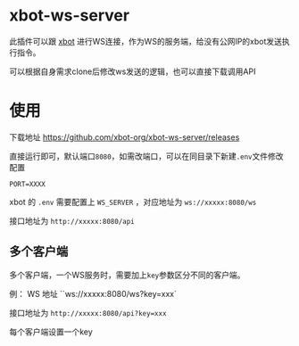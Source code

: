 # xbot-ws-server

此插件可以跟 [xbot](https://apifox.com/apidoc/shared-d478def0-67c1-4161-b385-eef8a94e9d17) 进行WS连接，作为WS的服务端，给没有公网IP的xbot发送执行指令。

可以根据自身需求clone后修改ws发送的逻辑，也可以直接下载调用API

# 使用

下载地址 https://github.com/xbot-org/xbot-ws-server/releases

直接运行即可，默认端口`8080`，如需改端口，可以在同目录下新建`.env`文件修改配置

```
PORT=XXXX
```

xbot 的 `.env` 需要配置上 `WS_SERVER` ，对应地址为 `ws://xxxxx:8080/ws`

接口地址为 `http://xxxxx:8080/api`

## 多个客户端

多个客户端，一个WS服务时，需要加上`key`参数区分不同的客户端。

例： WS 地址 ``ws://xxxxx:8080/ws?key=xxx`

接口地址为 `http://xxxxx:8080/api?key=xxx`

每个客户端设置一个key
